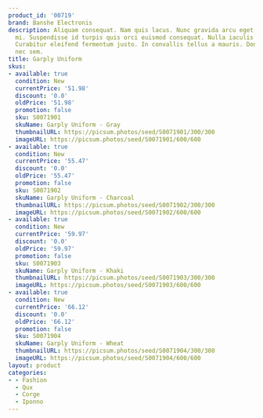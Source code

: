 ```yaml
---
product_id: '00719'
brand: Banshe Electronis
description: Aliquam consequat. Nam quis lacus. Nunc gravida arcu eget nunc. Sed eu
  mi. Suspendisse id turpis quis orci euismod consequat. Nulla iaculis egestas magna.
  Curabitur eleifend fermentum justo. In convallis tellus a mauris. Donec varius enim
  nec sem.
title: Garply Uniform
skus:
- available: true
  condition: New
  currentPrice: '51.98'
  discount: '0.0'
  oldPrice: '51.98'
  promotion: false
  sku: S0071901
  skuName: Garply Uniform - Gray
  thumbnailURL: https://picsum.photos/seed/S0071901/300/300
  imageURL: https://picsum.photos/seed/S0071901/600/600
- available: true
  condition: New
  currentPrice: '55.47'
  discount: '0.0'
  oldPrice: '55.47'
  promotion: false
  sku: S0071902
  skuName: Garply Uniform - Charcoal
  thumbnailURL: https://picsum.photos/seed/S0071902/300/300
  imageURL: https://picsum.photos/seed/S0071902/600/600
- available: true
  condition: New
  currentPrice: '59.97'
  discount: '0.0'
  oldPrice: '59.97'
  promotion: false
  sku: S0071903
  skuName: Garply Uniform - Khaki
  thumbnailURL: https://picsum.photos/seed/S0071903/300/300
  imageURL: https://picsum.photos/seed/S0071903/600/600
- available: true
  condition: New
  currentPrice: '66.12'
  discount: '0.0'
  oldPrice: '66.12'
  promotion: false
  sku: S0071904
  skuName: Garply Uniform - Wheat
  thumbnailURL: https://picsum.photos/seed/S0071904/300/300
  imageURL: https://picsum.photos/seed/S0071904/600/600
layout: product
categories:
- - Fashion
  - Qux
  - Corge
  - Iponno
---
```

